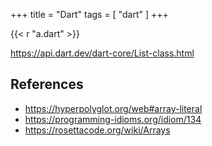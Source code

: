 +++
title = "Dart"
tags = [ "dart" ]
+++

{{< r "a.dart" >}}

<https://api.dart.dev/dart-core/List-class.html>

## References

- <https://hyperpolyglot.org/web#array-literal>
- <https://programming-idioms.org/idiom/134>
- <https://rosettacode.org/wiki/Arrays>
